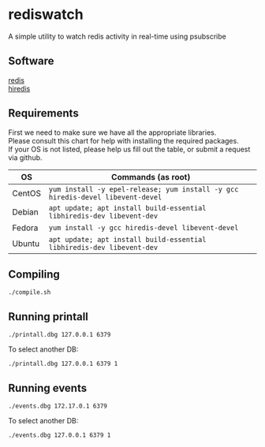 # rediswatch
A simple utility to watch redis activity in real-time using psubscribe

## Software
[redis](https://redis.io/) \
[hiredis](https://github.com/redis/hiredis)

## Requirements
First we need to make sure we have all the appropriate libraries. \
Please consult this chart for help with installing the required packages. \
If your OS is not listed, please help us fill out the table, or submit a request via github.

| OS     | Commands (as root)                                                               |
| ------ | -------------------------------------------------------------------------------- |
| CentOS | `yum install -y epel-release; yum install -y gcc hiredis-devel libevent-devel`   |
| Debian | `apt update; apt install build-essential libhiredis-dev libevent-dev`            |
| Fedora | `yum install -y gcc hiredis-devel libevent-devel`                                |
| Ubuntu | `apt update; apt install build-essential libhiredis-dev libevent-dev`            |

## Compiling
```
./compile.sh
```

## Running printall
```
./printall.dbg 127.0.0.1 6379
```
To select another DB:
```
./printall.dbg 127.0.0.1 6379 1
```

## Running events
```
./events.dbg 172.17.0.1 6379
```
To select another DB:
```
./events.dbg 127.0.0.1 6379 1
```
